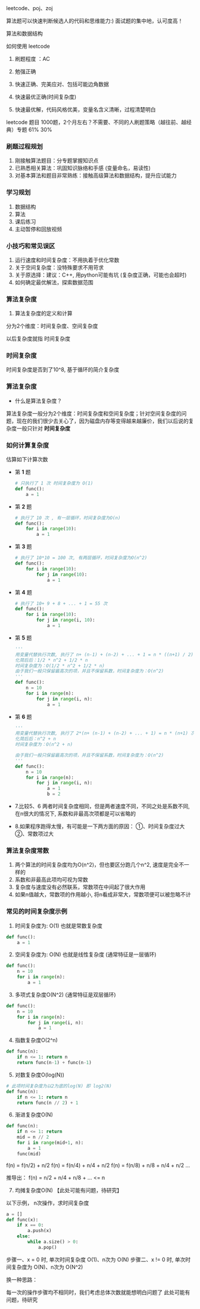 leetcode、poj、zoj

算法题可以快速判断候选人的代码和思维能力:)
面试题的集中地，认可度高！

算法和数据结构

如何使用 leetcode

1. 刷题程度 ：AC

1. 勉强正确
2. 快速正确、完美应对、包括可能边角数据
3. 快速最优正确(时间复杂度)
4. 快速最优解，代码风格优美，变量名含义清晰，过程清楚明白

leetcode 题目 1000题，2个月左右？不需要、不同的人刷题策略（越往前、越经典）专题 61% 30%

### 刷题过程规划

1. 刚接触算法题目：分专题掌握知识点
2. 已熟悉相关算法：巩固知识脉络和手感 (变量命名，易读性)
3. 对基本算法和题目非常熟练：接触高级算法和数据结构，提升应试能力

### 学习规划

1. 数据结构
2. 算法
3. 课后练习
4. 主动暂停和回放视频

### 小技巧和常见误区

1. 运行速度和时间复杂度：不用执着于优化常数
2. 关于空间复杂度：没特殊要求不用苛求
3. 关于原选择：建议：C++, 用python可能有坑 (复杂度正确，可能也会超时)
4. 如何确定最优解法，探索数据范围

### 算法复杂度

1. 算法复杂度的定义和计算

分为2个维度：时间复杂度、空间复杂度

以后复杂度就指 时间复杂度

### 时间复杂度

时间复杂度是否到了10^8, 基于循环的简介复杂度

### 算法复杂度

- 什么是算法复杂度？

算法复杂度一般分为2个维度：时间复杂度和空间复杂度；针对空间复杂度的问题，现在的我们很少去关心了，因为磁盘内存等变得越来越廉价，我们以后说的复杂度一般只针对 **时间复杂度**

### 如何计算复杂度

估算如下计算次数

- 第 **1** 题

    ```python
    # 只执行了 1 次 时间复杂度为 O(1)
    def func():
        a = 1
    ```


- 第 **2** 题
	```python
    # 执行了 10 次 , 有一层循环，时间复杂度为O(n) 
	def func():
		for i in range(10):
			a = 1	
	```

- 第 **3** 题
	```python
    # 执行了 10*10 = 100 次, 有两层循环，时间复杂度为O(n^2)
	def func():
		for i in range(10):
			for j in range(10):
				a = 1
	```

- 第 **4** 题
	```python
    # 执行了 10+ 9 + 8 + ... + 1 = 55 次
	def func():
		for i in range(10):
			for j in range(i, 10):
				a = 1
	```

- 第 **5** 题
	```python
    '''
    用变量代替执行次数, 执行了 n+ (n-1) + (n-2) + ... + 1 = n * ((n+1) / 2) 次
	化简后后：1/2 * n^2 + 1/2 * n
	时间复杂度为：O(1/2 * n^2 + 1/2 * n)
	由于我们一般只保留最高次的项，并且不保留系数，时间复杂度为：O(n^2)
    '''
	def func():
		n = 10
		for i in range(n):
			for j in range(i, n):
				a = 1
	```
	
	
- 第 **6** 题
	```python
    '''
    用变量代替执行次数, 执行了 2*(n+ (n-1) + (n-2) + ... + 1) = n * (n+1) 次
	化简后后：n^2 + n
	时间复杂度为：O(n^2 + n)
	
	由于我们一般只保留最高次的项，并且不保留系数，时间复杂度为：O(n^2)
	'''
    def func():
		n = 10
		for i in range(n):
			for j in range(i, n):
				a = 1
				b = 2
	```
	

- 7.比较5、6 两者时间复杂度相同，但是两者速度不同，不同之处是系数不同, 在n很大的情况下, 系数和非最高次项都是可以省略的

- 8.如果程序跑得太慢，有可能是一下两方面的原因：
	①、时间复杂度过大 ②、常数项过大

### 算法复杂度常数
1. 两个算法的时间复杂度均为O(n^2)，但也要区分跑几个n^2, 速度是完全不一样的
2. 系数和非最高此项均可视为常数
3. 复杂度与速度没有必然联系，常数项在中间起了很大作用
4. 如果n值越大，常数项的作用越小, 将n看成非常大，常数项便可以被忽略不计

### 常见的时间复杂度示例

1. 时间复杂度为: O(1) 也就是常数复杂度

```python
def func():
	a = 1
```

2. 空间复杂度为: O(N) 也就是线性复杂度 (通常特征是一层循环)

```python
def func():
	n = 10
	for i in range(n):
		a = 1

```

3. 多项式复杂度O(N^2) (通常特征是双层循环)

```python
def func():
	n = 10
	for i in range(n):
		for j in range(i, n):
			a = 1
```

4. 指数复杂度O(2^n)

```python
def func(n):
	if n <= 1: return n
	return func(n-1) + func(n-1)
```

5. 对数复杂度O(log(N))

```python
# 此项时间复杂度为以2为底的log(N) 即 log2(N)
def func(n):
	if n <= 1: return n
	return func(n // 2) + 1
```

6. 渐进复杂度O(N)

```python
def func(n):
	if n <= 1: return
	mid = n // 2
	for i in range(mid+1, n):
		a = 1
	func(mid)
```

f(n) = f(n/2) + n/2
f(n) = f(n/4) + n/4 + n/2
f(n) = f(n/8) + n/8 + n/4 + n/2
...

推导出：
f(n) = n/2 + n/4 + n/8 + ... <= n

7. 均摊复杂度O(N) 【此处可能有问题，待研究】

以下示例， n次操作，求时间复杂度

```python
a = []
def func(x):
	if x == 0:
		a.push(x)
	else:
		while a.size() > 0:
			a.pop()
```

步骤一、x = 0 时, 单次时间复杂度 O(1)、n次为 O(N)
步骤二、x != 0 时, 单次时间复杂度为 O(N)、n次为 O(N^2)

换一种思路：

每一次的操作步骤均不相同时，我们考虑总体次数就能想明白问题了
此处可能有问题，待研究